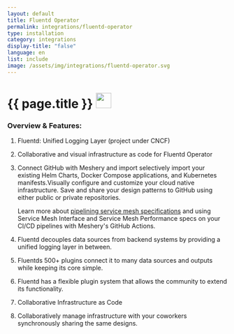 ```yaml
---
layout: default
title: Fluentd Operator
permalink: integrations/fluentd-operator
type: installation
category: integrations
display-title: "false"
language: en
list: include
image: /assets/img/integrations/fluentd-operator.svg
---
```


<h1>{{ page.title }} <img src="{{ page.image }}" style="width: 35px; height: 35px;" /></h1>


<!-- This needs replaced with the Category property, not the sub-category.
 #### Category: fluentd-operator -->

### Overview & Features:
1. Fluentd: Unified Logging Layer (project under CNCF)

2. Collaborative and visual infrastructure as code for Fluentd Operator

4. 
    Connect GitHub with Meshery and import selectively import your existing Helm Charts, Docker Compose applications, and Kubernetes manifests.Visually configure and customize your cloud native infrastructure.
    Save and share your design patterns to GitHub using either public or private repositories.



    Learn more about <a href="/blog/service-mesh-specifications/pipelining-service-mesh-specifications">pipelining service mesh specifications</a> and using Service Mesh Interface and Service Mesh Performance specs on your CI/CD pipelines with Meshery's GitHub Actions.



5. Fluentd decouples data sources from backend systems by providing a unified logging layer in between.

6. Fluentds 500+ plugins connect it to many data sources and outputs while keeping its core simple.

7. Fluentd has a flexible plugin system that allows the community to extend its functionality. 

8. Collaborative Infrastructure as Code

9. Collaboratively manage infrastructure with your coworkers synchronously sharing the same designs.

